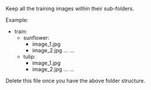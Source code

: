 Keep all the training images within their sub-folders.

Example:

* train:
  * sunflower:
    * image_1.jpg
    * image_2.jpg
    ...
    ...
  * tulip:
    * image_1.jpg
    * image_2.jpg
    ...
    ...

Delete this file once you have the above folder structure.
